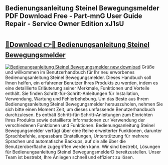 ## Bedienungsanleitung Steinel Bewegungsmelder PDF Download Free - Part-mnG User Guide Repair - Service Owner Edition xJ1sU

# <h2><a href="http://df001m4.blite.top/?on=Bedienungsanleitung+Steinel+Bewegungsmelder">🔗Download 👉🔴 Bedienungsanleitung Steinel Bewegungsmelder</a></h2>

[![Bedienungsanleitung Steinel Bewegungsmelder new download](https://i.imgur.com/lujVjoI.png)](http://df001m4.blite.top/?on=Bedienungsanleitung+Steinel+Bewegungsmelder)
Grüße und willkommen im Benutzerhandbuch für Ihr neu erworbenes Bedienungsanleitung Steinel Bewegungsmelder. Dieses Handbuch soll Ihnen helfen, ein erfahrener Benutzer Ihres Produkts zu werden, indem es eine detaillierte Erläuterung seiner Merkmale, Funktionen und Vorteile enthält. Sie finden Schritt-für-Schritt-Anleitungen für Installation, Verwendung, Wartung und Fehlerbehebung. Um das Beste aus Ihrem Bedienungsanleitung Steinel Bewegungsmelder herauszuholen, nehmen Sie sich bitte einen Moment Zeit, um dieses umfassende Benutzerhandbuch durchzulesen. Es enthält Schritt-für-Schritt-Anleitungen zum Einrichten Ihres Produkts sowie detaillierte Informationen zur Verwendung der verschiedenen Funktionen und Funktionen. Bedienungsanleitung Steinel Bewegungsmelder verfügt über eine Reihe erweiterter Funktionen, darunter Sprachbefehle, anpassbare Einstellungen, Unterstützung für mehrere Sprachen und automatische Backups, auf die alle über die Benutzeroberfläche zugegriffen werden kann. Wir sind bestrebt, Lösungen für Bedienungsanleitung Steinel BewegungsmelderD bereitzustellen. Unser Team ist bestrebt, Ihre Anliegen schnell und effizient zu lösen.
